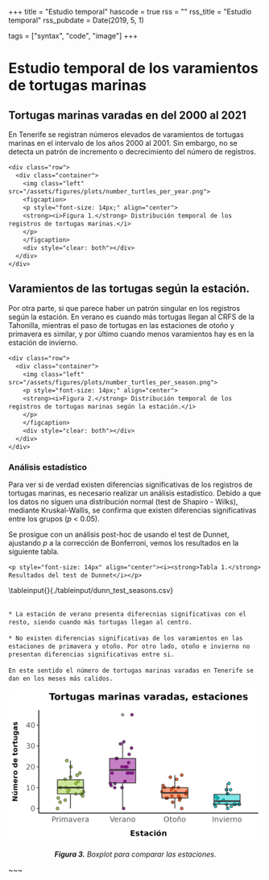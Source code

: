 +++
title = "Estudio temporal"
hascode = true
rss = ""
rss_title = "Estudio temporal"
rss_pubdate = Date(2019, 5, 1)

tags = ["syntax", "code", "image"]
+++

# **Estudio temporal de los varamientos de tortugas marinas**

## Tortugas marinas varadas en del 2000 al 2021

En Tenerife se registran números elevados de varamientos de tortugas marinas en el intervalo de los años 2000 al 2001. Sin embargo, no se detecta un patrón de incremento o decrecimiento del número de registros.

~~~
<div class="row">
  <div class="container">
    <img class="left" src="/assets/figures/plots/number_turtles_per_year.png">
    <figcaption>
    <p style="font-size: 14px;" align="center">
    <strong><i>Figura 1.</strong> Distribución temporal de los registros de tortugas marinas.</i>
    </p>
    </figcaption>
    <div style="clear: both"></div>      
  </div>
</div>
~~~

## Varamientos de las tortugas según la estación.

Por otra parte, si que parece haber un patrón singular en los registros según la estación. En verano es cuando más tortugas llegan al CRFS de la Tahonilla, mientras el paso de tortugas en las estaciones de otoño y primavera es similar, y por último cuando menos varamientos hay es en la estación de invierno.

~~~
<div class="row">
  <div class="container">
    <img class="left" src="/assets/figures/plots/number_turtles_per_season.png">
    <p style="font-size: 14px;" align="center">
    <strong><i>Figura 2.</strong> Distribución temporal de los registros de tortugas marinas según la estación.</i>
    </p>
    </figcaption>
    <div style="clear: both"></div>      
  </div>
</div>
~~~

### Análisis estadístico

Para ver si de verdad existen diferencias significativas de los registros de tortugas marinas, es necesario realizar un análisis estadístico. Debido a que los datos no siguen una distribución normal (test de Shapiro - Wilks), mediante Kruskal-Wallis, se confirma que existen diferencias significativas entre los grupos (*p* < 0.05). 

Se prosigue con un análisis post-hoc de usando el test de Dunnet, ajustando *p* a la corrección de Bonferroni, vemos los resultados en la siguiente tabla.

~~~ 
<p style="font-size: 14px" align="center"><i><strong>Tabla 1.</strong> Resultados del test de Dunnet</i></p> 
~~~

\tableinput{}{./tableinput/dunn_test_seasons.csv}

~~~<u>Interpretación de los resultados del análisis estadístico:</u>~~~ 

* La estación de verano presenta diferecnias significativas con el resto, siendo cuando más tortugas llegan al centro.

* No existen diferencias significativas de los varamientos en las estaciones de primavera y otoño. Por otro lado, otoño e invierno no presentan diferencias significativas entre si.

En este sentido el número de tortugas marinas varadas en Tenerife se dan en los meses más calidos.

~~~
<div class="row">
  <div class="container">
    <img class="left" src="/assets/figures/plots/boxplot_seasons.png">
    <p style="font-size: 14px;" align="center">
    <strong><i>Figura 3.</strong> Boxplot para comparar las estaciones.</i>
    </p>
    </figcaption>
    <div style="clear: both"></div>      
  </div>
</div>
~~~
